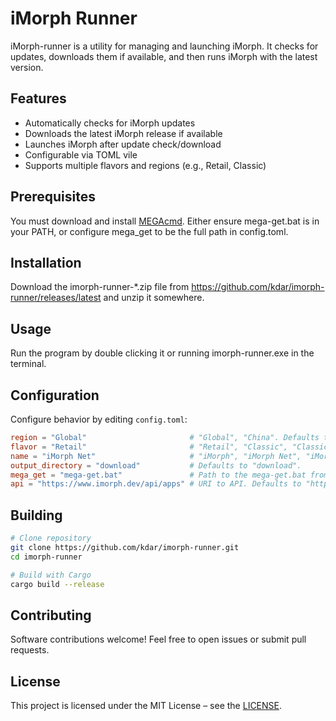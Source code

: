 # iMorph Runner

iMorph-runner is a utility for managing and launching iMorph. It checks for updates, downloads them if available, and then runs iMorph with the latest version.

## Features

- Automatically checks for iMorph updates
- Downloads the latest iMorph release if available
- Launches iMorph after update check/download
- Configurable via TOML vile
- Supports multiple flavors and regions (e.g., Retail, Classic)

## Prerequisites

You must download and install [MEGAcmd](https://mega.io/cmd). Either ensure mega-get.bat is in your PATH, or configure mega_get to be the full path in config.toml.

## Installation

Download the imorph-runner-\*.zip file from https://github.com/kdar/imorph-runner/releases/latest and unzip it somewhere.

## Usage

Run the program by double clicking it or running imorph-runner.exe in the terminal.

## Configuration

Configure behavior by editing `config.toml`:

```toml
region = "Global"                       # "Global", "China". Defaults to "Global".
flavor = "Retail"                       # "Retail", "Classic", "Classic Era". Defaults to "Retail".
name = "iMorph Net"                     # "iMorph", "iMorph Net", "iMorph Menu". Defaults to "iMorph Net".
output_directory = "download"           # Defaults to "download".
mega_get = "mega-get.bat"               # Path to the mega-get.bat from MEGAcmd. Defaults to "mega-get.bat".
api = "https://www.imorph.dev/api/apps" # URI to API. Defaults to "https://www.imorph.dev/api/apps".
```

## Building

```sh
# Clone repository
git clone https://github.com/kdar/imorph-runner.git
cd imorph-runner

# Build with Cargo
cargo build --release
```

## Contributing

Software contributions welcome! Feel free to open issues or submit pull requests.

## License

This project is licensed under the MIT License – see the [LICENSE](LICENSE).
